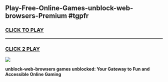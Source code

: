 
## Play-Free-Online-Games-unblock-web-browsers-Premium #tgpfr
<h3>
<a href="https://premium.freeplayer.one?title=unblock-web-browsers&ref=8M">CLICK TO PLAY</a></h3>
<hr>

<h3>
<a href="https://premium.freeplayer.one?title=unblock-web-browsers&ref=8M">CLICK 2 PLAY</a>
  
</h3>

<a href="https://premium.freeplayer.one?title=unblock-web-browsers&ref=8M"><img src="https://clearcache.store/games.png"></a>


**unblock-web-browsers games unblocked: Your Gateway to Fun and Accessible Online Gaming**
